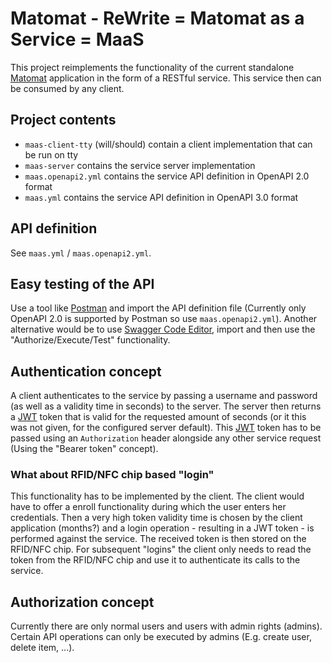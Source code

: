# Matomat - ReWrite = Matomat as a Service = MaaS
This project reimplements the functionality of the current standalone [Matomat](https://github.com/k4cg/matomat) application in the form of a RESTful service.
This service then can be consumed by any client.

## Project contents
- `maas-client-tty` (will/should) contain a client implementation that can be run on tty
- `maas-server` contains the service server implementation
- `maas.openapi2.yml` contains the service API definition in OpenAPI 2.0 format
- `maas.yml` contains the service API definition in OpenAPI 3.0 format

## API definition
See `maas.yml` / `maas.openapi2.yml`.

## Easy testing of the API
Use a tool like [Postman](https://www.getpostman.com/) and import the API definition file (Currently only OpenAPI 2.0 is supported by Postman so use `maas.openapi2.yml`).
Another alternative would be to use [Swagger Code Editor](https://editor.swagger.io//#/), import and then use the "Authorize/Execute/Test" functionality.

## Authentication concept
A client authenticates to the service by passing a username and password (as well as a validity time in seconds) to the server.
The server then returns a [JWT](https://en.wikipedia.org/wiki/JSON_Web_Token) token that is valid for the requested amount of seconds (or it this was not given, for the configured server default).
This [JWT](https://en.wikipedia.org/wiki/JSON_Web_Token) token has to be passed using an `Authorization` header alongside any other service request (Using the "Bearer token" concept).

### What about RFID/NFC chip based "login"
This functionality has to be implemented by the client. The client would have to offer a enroll functionality during which the user enters her credentials.
Then a very high token validity time is chosen by the client application (months?) and a login operation - resulting in a JWT token - is performed against the service. The received token is then stored on the RFID/NFC chip.
For subsequent "logins" the client only needs to read the token from the RFID/NFC chip and use it to authenticate its calls to the service.

## Authorization concept
Currently there are only normal users and users with admin rights (admins). Certain API operations can only be executed by admins (E.g. create user, delete item, ...).


